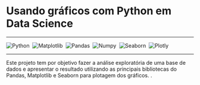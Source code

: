 # Usando gráficos com Python em Data Science

---
![Python](https://img.shields.io/badge/Python-094782?style=for-the-badge&logo=python&logoColor=white)&nbsp;
![Matplotlib](https://img.shields.io/badge/Matplotlib-002050?style=for-the-badge&logo=matplotlib&logoColor=white)&nbsp;
![Pandas](https://img.shields.io/badge/Pandas-gray?style=for-the-badge&logo=pandas&logoColor=white)&nbsp;
![Numpy](https://img.shields.io/badge/Numpy-276DC3?style=for-the-badge&logo=numpy&logoColor=white)&nbsp;
![Seaborn](https://img.shields.io/badge/Seaborn-black?style=for-the-badge&logo=seaborn&logoColor=white)&nbsp;
![Plotly](https://img.shields.io/badge/Plotly-red?style=for-the-badge&logo=plotly&logoColor=white)&nbsp;

---
<p>
Este projeto tem por objetivo fazer a análise exploratória de uma base de dados e apresentar o resultado utilizando as 
principais bibliotecas do Pandas, Matplotlib e Seaborn para plotagem dos gráficos. .</p>
<p>
